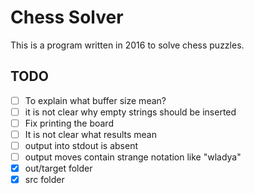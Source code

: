 # Chess Solver

This is a program written in 2016 
to solve chess puzzles.

## TODO

- [ ] To explain what buffer size mean?
- [ ] it is not clear why empty strings should be inserted
- [ ] Fix printing the board
- [ ] It is not clear what results mean
- [ ] output into stdout is absent
- [ ] output moves contain strange notation like "wladya"
- [x] out/target folder
- [x] src folder